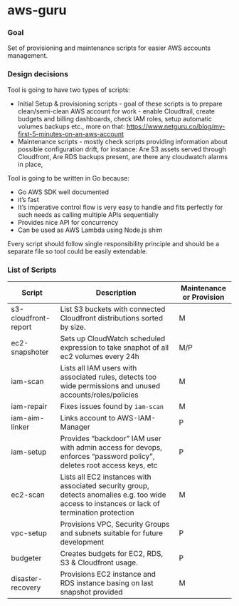 # aws-guru

### Goal
Set of provisioning and maintenance scripts for easier AWS accounts management.


### Design decisions
Tool is going to have two types of scripts:

- Initial Setup & provisioning scripts - goal of these scripts is to prepare clean/semi-clean AWS account for work - enable Cloudtrail, create budgets and billing dashboards, check IAM roles, setup automatic volumes backups etc., more on that: https://www.netguru.co/blog/my-first-5-minutes-on-an-aws-account
- Maintenance scripts - mostly check scripts providing information about possible configuration drift, for instance: Are S3 assets served through Cloudfront, Are RDS backups present, are there any cloudwatch alarms in place,

Tool is going to be written in Go because:
- Go AWS SDK well documented
- it’s fast
- It’s imperative control flow is very easy to handle and fits perfectly for such needs as calling multiple APIs sequentially
- Provides nice API for concurrency
- Can be used as AWS Lambda using Node.js shim

Every script should follow single responsibility principle and should be a separate file so tool could be easily extendable.

### List of Scripts

 Script | Description | Maintenance or Provision 
 --- | --- | --- 
 s3-cloudfront-report | List S3 buckets with connected Cloudfront distributions sorted by size. | M 
 ec2-snapshoter | Sets up CloudWatch scheduled expression to take snaphot of all ec2 volumes every 24h | M/P 
 iam-scan | Lists all IAM users with associated rules, detects too wide permissions and unused accounts/roles/policies | M 
 iam-repair | Fixes issues found by `iam-scan` | M 
 iam-aim-linker | Links account to AWS-IAM-Manager | P 
 iam-setup | Provides “backdoor” IAM user with admin access for devops, enforces “password policy”, deletes root access keys, etc | P 
 ec2-scan | Lists all EC2 instances with associated security group, detects anomalies e.g. too wide access to instances or lack of termination protection | M 
 vpc-setup | Provisions VPC, Security Groups and subnets suitable for future development | P 
 budgeter | Creates budgets for EC2, RDS, S3 & Cloudfront usage. | P 
 disaster-recovery | Provisions EC2 instance and RDS instance basing on last snapshot provided | M 

